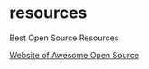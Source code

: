 # resources
Best Open Source Resources 


[Website of Awesome Open Source](https://awesomeopensource.com)
